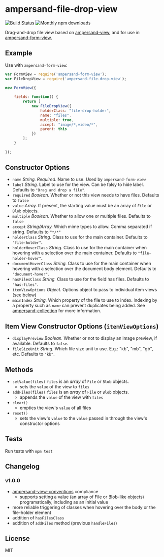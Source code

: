 # ampersand-file-drop-view

[![Build Status](https://travis-ci.org/dhritzkiv/ampersand-file-drop-view.svg?branch=master)](https://travis-ci.org/dhritzkiv/ampersand-file-drop-view) [![Monthly npm downloads](https://img.shields.io/npm/dm/ampersand-file-drop-view.svg)](https://www.npmjs.com/package/ampersand-file-drop-view)

Drag-and-drop file view based on [ampersand-view](https://github.com/AmpersandJS/ampersand-form-view), and for use in [ampersand-form-view.](https://github.com/AmpersandJS/ampersand-view)

## Example

Use with `ampersand-form-view`:

```javascript
var FormView = require('ampersand-form-view');
var FileDropView = require('ampersand-file-drop-view');

new FormView({
	
	fields: function() {
		return [
			new FileDropView({
				holderClass: "file-drop-holder",
				name: "files",
				multiple: true,
				accept: "image/*,video/*",
				parent: this
			})
		];
	}
	
});
```

## Constructor Options

- `name` _String._ *Required.* Name to use. Used by `ampersand-form-view`
- `label` _String._ Label to use for the view. Can be falsy to hide label. Defaults to `"Drag and drop a file"`.
- `required` _Boolean._ Whether or not this view needs to have files. Defaults to `false`
- `value` _Array._ If present, the starting value must be an array of `File` or `Blob` objects.
- `multiple` _Boolean._ Whether to allow one or multiple files. Defaults to `false`
- `accept` _String/Array._ Which mime types to allow. Comma separated if string. Defaults to `"*/*"`
- `holderClass` _String._ Class to use for the main container. Defaults to `"file-holder"`.
- `holderHoverClass` _String._ Class to use for the main container when hovering with a selection over the main container. Defaults to `"file-holder-hover"`.
- `documentHoverClass` _String._ Class to use for the main container when hovering with a selection over the document body element. Defaults to `"document-hover"`.
- `hasFilesClass` _String._ Class to use for the field has files. Defaults to `"has-files"`.
- `itemViewOptions` _Object._ Options object to pass to individual item views (see below)
- `mainIndex` _String._ Which property of the file to use to index. Indexing by a property such as `name` can prevent duplicates being added. See [ampersand-collection](https://github.com/AmpersandJS/ampersand-collection#mainindex-collectionmainindex) for more information.

## Item View Constructor Options (`itemViewOptions`)

- `displayPreview` _Boolean._ Whether or not to display an image preview, if available. Defaults to `false`.
- `fileSizeUnit` _String._  Which file size unit to use. E.g.: "kb", "mb", "gb", etc. Defaults to `"kb"`.

## Methods

- `setValue(files)` `files` is an _array_ of `File` or `Blob` objects.
	- sets the `value` of the view to `files`
- `addFiles(files)` `files` is an _array_ of `File` or `Blob` objects.
	- appends the `value` of the view with `files`
- `clear()`
	- empties the view's `value` of all files
- `reset()`
	- sets the view's `value` to the `value` passed in through the view's constructor options

## Tests

Run tests with `npm test`

## Changelog

### v1.0.0

- [ampersand-view-conventions](https://github.com/AmpersandJS/ampersand-view-conventions) compliance
	- supports setting a value (an array of File or Blob-like objects) programatically, including as an initial value
- more reliable triggering of classes when hovering over the body or the file-holder element
- addition of `hasFilesClass`
- addition of `addFiles` method (previous `handleFiles`)

## License

MIT
